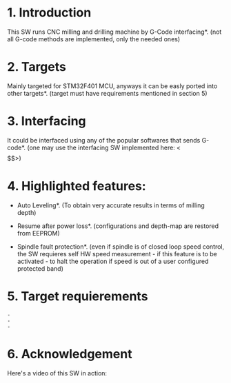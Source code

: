 # 1. Introduction
This SW runs CNC milling and drilling machine by G-Code interfacing*.
(not all G-code methods are implemented, only the needed ones)

# 2. Targets
Mainly targeted for STM32F401 MCU, anyways it can be easly ported into other
targets*. (target must have requirements mentioned in section 5)

# 3. Interfacing
It could be interfaced using any of the popular softwares that sends G-code*.
(one may use the interfacing SW implemented here: <$$$$$$$$$$>)

# 4. Highlighted features:
  - Auto Leveling*. (To obtain very accurate results in terms of milling depth)
  
  - Resume after power loss*. (configurations and depth-map are restored from
  EEPROM)
  
  - Spindle fault protection*. (even if spindle is of closed loop speed control,
    the SW requieres self HW speed measurement - if this feature is to be activated -
    to halt the operation if speed is out of a user configured protected band)
  
  # 5. Target requierements
    -
    -
    -
  
  # 6. Acknowledgement
  

Here's a video of this SW in action:

